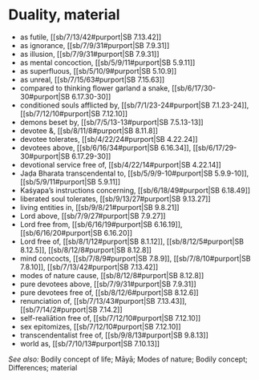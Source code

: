 # Duality, material

* as futile, [[sb/7/13/42#purport|SB 7.13.42]]
* as ignorance, [[sb/7/9/31#purport|SB 7.9.31]]
* as illusion, [[sb/7/9/31#purport|SB 7.9.31]]
* as mental concoction, [[sb/5/9/11#purport|SB 5.9.11]]
* as superfluous, [[sb/5/10/9#purport|SB 5.10.9]]
* as unreal, [[sb/7/15/63#purport|SB 7.15.63]]
* compared to thinking flower garland a snake, [[sb/6/17/30-30#purport|SB 6.17.30-30]]
* conditioned souls afflicted by, [[sb/7/1/23-24#purport|SB 7.1.23-24]], [[sb/7/12/10#purport|SB 7.12.10]]
* demons beset by, [[sb/7/5/13-13#purport|SB 7.5.13-13]]
* devotee &, [[sb/8/11/8#purport|SB 8.11.8]]
* devotee tolerates, [[sb/4/22/24#purport|SB 4.22.24]]
* devotees above, [[sb/6/16/34#purport|SB 6.16.34]], [[sb/6/17/29-30#purport|SB 6.17.29-30]]
* devotional service free of, [[sb/4/22/14#purport|SB 4.22.14]]
* Jaḍa Bharata transcendental to, [[sb/5/9/9-10#purport|SB 5.9.9-10]], [[sb/5/9/11#purport|SB 5.9.11]]
* Kaśyapa’s instructions concerning, [[sb/6/18/49#purport|SB 6.18.49]]
* liberated soul tolerates, [[sb/9/13/27#purport|SB 9.13.27]]
* living entities in, [[sb/9/8/21#purport|SB 9.8.21]]
* Lord above, [[sb/7/9/27#purport|SB 7.9.27]]
* Lord free from, [[sb/6/16/19#purport|SB 6.16.19]], [[sb/6/16/20#purport|SB 6.16.20]]
* Lord free of, [[sb/8/1/12#purport|SB 8.1.12]], [[sb/8/12/5#purport|SB 8.12.5]], [[sb/8/12/8#purport|SB 8.12.8]]
* mind concocts, [[sb/7/8/9#purport|SB 7.8.9]], [[sb/7/8/10#purport|SB 7.8.10]], [[sb/7/13/42#purport|SB 7.13.42]]
* modes of nature cause, [[sb/8/12/8#purport|SB 8.12.8]]
* pure devotees above, [[sb/7/9/31#purport|SB 7.9.31]]
* pure devotees free of, [[sb/8/12/6#purport|SB 8.12.6]]
* renunciation of, [[sb/7/13/43#purport|SB 7.13.43]], [[sb/7/14/2#purport|SB 7.14.2]]
* self-realiātion free of, [[sb/7/12/10#purport|SB 7.12.10]]
* sex epitomizes, [[sb/7/12/10#purport|SB 7.12.10]]
* transcendentalist free of, [[sb/9/8/13#purport|SB 9.8.13]]
* world as, [[sb/7/10/13#purport|SB 7.10.13]]

*See also:* Bodily concept of life; Māyā; Modes of nature; Bodily concept; Differences; material
